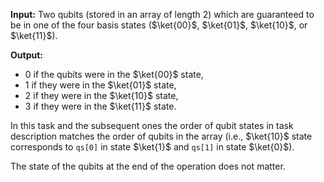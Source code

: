 **Input:** Two qubits (stored in an array of length 2) which are guaranteed to be in one of the four basis states ($\ket{00}$, $\ket{01}$, $\ket{10}$, or $\ket{11}$).

**Output:**

* 0 if the qubits were in the $\ket{00}$ state,
* 1 if they were in the $\ket{01}$ state, 
* 2 if they were in the $\ket{10}$ state, 
* 3 if they were in the $\ket{11}$ state.

In this task and the subsequent ones the order of qubit states in task description matches the order of qubits in the array (i.e., $\ket{10}$ state corresponds to `qs[0]` in state $\ket{1}$ and `qs[1]` in state $\ket{0}$).

The state of the qubits at the end of the operation does not matter.
